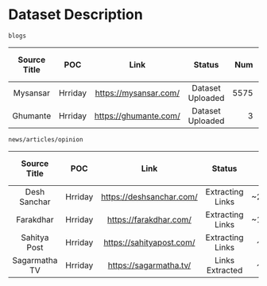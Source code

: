 # Dataset Description

    blogs

Source Title|POC|Link|Status|Num|Raw Data Size
:---:|:---:|:---:|:---:|---:|---:
Mysansar|Hrriday|https://mysansar.com/|Dataset Uploaded|5575|68MB
Ghumante|Hrriday|https://ghumante.com/|Dataset Uploaded|3|72KB

    news/articles/opinion

Source Title|POC|Link|Status|Num|Raw Data Size
:---:|:---:|:---:|:---:|---:|---:
Desh Sanchar|Hrriday|https://deshsanchar.com/|Extracting Links|~201104|-
Farakdhar|Hrriday|https://farakdhar.com/|Extracting Links|~182704|-
Sahitya Post|Hrriday|https://sahityapost.com/|Extracting Links|~24648|-
Sagarmatha TV|Hrriday|https://sagarmatha.tv/|Links Extracted|~36210|-